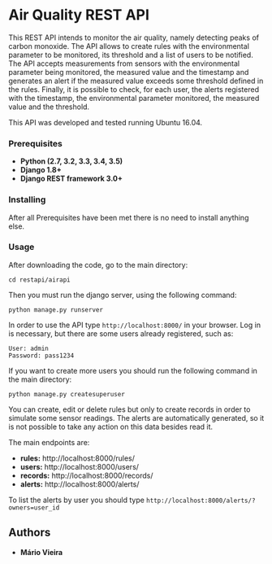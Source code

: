 # Air Quality REST API

This REST API intends to monitor the air quality, namely detecting peaks of carbon monoxide. The API allows to create rules with the environmental parameter to be monitored, its threshold and a list of users to be notified. 
The API accepts measurements from sensors with the environmental parameter being monitored, the measured value and the timestamp and generates an alert if the measured value exceeds some threshold defined in the rules.
Finally, it is possible to check, for each user, the alerts registered with the timestamp, the environmental parameter monitored, the measured value and the threshold. 

This API was developed and tested running Ubuntu 16.04.

### Prerequisites

* **Python (2.7, 3.2, 3.3, 3.4, 3.5)**
* **Django 1.8+**
* **Django REST framework 3.0+**

### Installing

After all Prerequisites have been met there is no need to install anything else.

### Usage

After downloading the code, go to the main directory:

```
cd restapi/airapi
```

Then you must run the django server, using the following command:

```
python manage.py runserver
```

In order to use the API type `http://localhost:8000/` in your browser. Log in is necessary, but there are some users already registered, such as:

```
User: admin
Password: pass1234
``` 

If you want to create more users you should run the following command in the main directory:

```
python manage.py createsuperuser
``` 

You can create, edit or delete rules but only to create records in order to simulate some sensor readings. The alerts are automatically generated, so it is not possible to take any action on this data besides read it.

The main endpoints are:

* **rules:** http://localhost:8000/rules/
* **users:** http://localhost:8000/users/
* **records:** http://localhost:8000/records/
* **alerts:** http://localhost:8000/alerts/

To list the alerts by user you should type `http://localhost:8000/alerts/?owners=user_id`

## Authors

* **Mário Vieira**

